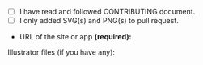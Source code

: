 <!--
#########################
## ACCEPT REQUIREMENTS ##
#########################

CONTRIBUTING doc: https://github.com/krisu5/aegis-icons/blob/master/CONTRIBUTING.md

Replace space with x inside of the brackets: [ ] -> [x]
-->

- [ ] I have read and followed CONTRIBUTING document.
- [ ] I only added SVG(s) and PNG(s) to pull request.
- URL of the site or app **(required):** 

Illustrator files (if you have any):

<!-- ^^^ ADD AI FILES HERE ABOVE THIS LINE ^^^
Zip the files (Github doesn't accept AI files as is there). -->